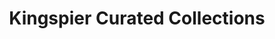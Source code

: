 ---
title: "Kingspier Curated Collections"
url: /halifax/kingspier-curated-collections/
shop: clothes
---